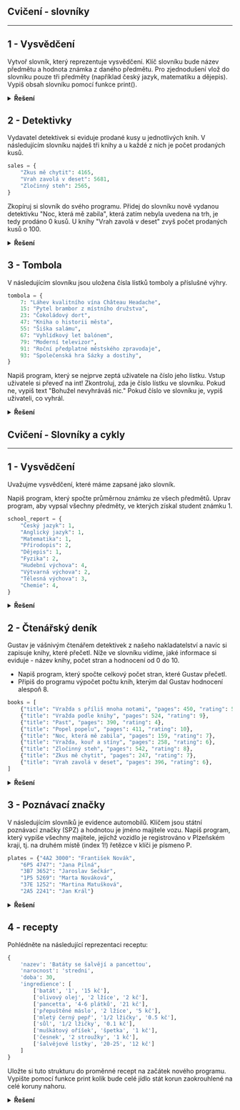 ## Cvičení - slovníky
---

## 1 - Vysvědčení

Vytvoř slovník, který reprezentuje vysvědčení. Klíč slovníku bude název předmětu a hodnota známka z daného předmětu. Pro zjednodušení vlož do slovníku pouze tři předměty (například český jazyk, matematiku a dějepis). Vypiš obsah slovníku pomocí funkce print().

<details>
<summary><b>Řešení</b></summary>

```python
Tady zatím nic není :)
```

</details>

## 2 - Detektivky

Vydavatel detektivek si eviduje prodané kusy u jednotlivých knih. V následujícím slovníku najdeš tři knihy a u každé z nich je počet prodaných kusů.

```python
sales = {
    "Zkus mě chytit": 4165,
    "Vrah zavolá v deset": 5681,
    "Zločinný steh": 2565,
}
```

Zkopíruj si slovník do svého programu.
Přidej do slovníku nově vydanou detektivku "Noc, která mě zabila", která zatím nebyla uvedena na trh, je tedy prodáno 0 kusů.
U knihy "Vrah zavolá v deset" zvyš počet prodaných kusů o 100.

<details>
<summary><b>Řešení</b></summary>

```python
Tady zatím nic není :)
```

</details>

## 3 - Tombola

V následujícím slovníku jsou uložena čísla lístků tomboly a příslušné výhry.

```python
tombola = {
    7: "Láhev kvalitního vína Château Headache",
    15: "Pytel brambor z místního družstva",
    23: "Čokoládový dort",
    47: "Kniha o historii města",
    55: "Šiška salámu",
    67: "Vyhlídkový let balónem",
    79: "Moderní televizor",
    91: "Roční předplatné městského zpravodaje",
    93: "Společenská hra Sázky a dostihy",
}
```

Napiš program, který se nejprve zeptá uživatele na číslo jeho lístku. Vstup uživatele si převeď na int!
Zkontroluj, zda je číslo lístku ve slovníku. Pokud ne, vypiš text "Bohužel nevyhráváš nic." Pokud číslo ve slovníku je, vypiš uživateli, co vyhrál.

<details>
<summary><b>Řešení</b></summary>

```python
Tady zatím nic není :)
```

</details>

## Cvičení - Slovníky a cykly
---

## 1 - Vysvědčení

Uvažujme vysvědčení, které máme zapsané jako slovník.

Napiš program, který spočte průměrnou známku ze všech předmětů.
Uprav program, aby vypsal všechny předměty, ve kterých získal student známku 1.

```python
school_report = {
    "Český jazyk": 1,
    "Anglický jazyk": 1,
    "Matematika": 1,
    "Přírodopis": 2,
    "Dějepis": 1,
    "Fyzika": 2,
    "Hudební výchova": 4,
    "Výtvarná výchova": 2,
    "Tělesná výchova": 3,
    "Chemie": 4,
}
```

<details>
<summary><b>Řešení</b></summary>

```python
Tady zatím nic není :) 
```

</details>

## 2 - Čtenářský deník

Gustav je vášnivým čtenářem detektivek z našeho nakladatelství a navíc si zapisuje knihy, které přečetl. Níže ve slovníku vidíme, jaké informace si eviduje - název knihy, počet stran a hodnocení od 0 do 10.

- Napiš program, který spočte celkový počet stran, které Gustav přečetl.
- Připiš do programu výpočet počtu knih, kterým dal Gustav hodnocení alespoň 8.

```python
books = [
    {"title": "Vražda s příliš mnoha notami", "pages": 450, "rating": 5},
    {"title": "Vražda podle knihy", "pages": 524, "rating": 9},
    {"title": "Past", "pages": 390, "rating": 4},
    {"title": "Popel popelu", "pages": 411, "rating": 10},
    {"title": "Noc, která mě zabila", "pages": 159, "rating": 7},
    {"title": "Vražda, kouř a stíny", "pages": 258, "rating": 6},
    {"title": "Zločinný steh", "pages": 542, "rating": 8},
    {"title": "Zkus mě chytit", "pages": 247, "rating": 7},
    {"title": "Vrah zavolá v deset", "pages": 396, "rating": 6},
]
```

<details>
<summary><b>Řešení</b></summary>

```python
Tady zatím nic není :) 
```

</details>

## 3 - Poznávací značky

V následujícím slovníků je evidence automobilů. Klíčem jsou státní poznávací značky (SPZ) a hodnotou je jméno majitele vozu. Napiš program, který vypíše všechny majitele, jejichž vozidlo je registrováno v Plzeňském kraji, tj. na druhém místě (index 1!) řetězce v klíči je písmeno P.

```python
plates = {"4A2 3000": "František Novák",
    "6P5 4747": "Jana Pilná",
    "3B7 3652": "Jaroslav Sečkár",
    "1P5 5269": "Marta Nováková",
    "37E 1252": "Martina Matušková",
    "2A5 2241": "Jan Král"}
```

<details>
<summary><b>Řešení</b></summary>

```python
Tady zatím nic není :) 
```

</details>

## 4 - recepty

Pohlédněte na následující reprezentaci receptu:

```python
{
    'nazev': 'Batáty se šalvějí a pancettou',
    'narocnost': 'stredni',
    'doba': 30,
    'ingredience': [
        ['batát', '1', '15 kč'],
        ['olivový olej', '2 lžíce', '2 kč'],
        ['pancetta', '4-6 plátků', '21 kč'],
        ['přepuštěné máslo', '2 lžíce', '5 kč'],
        ['mletý černý pepř', '1/2 lžičky', '0.5 kč'],
        ['sůl', '1/2 lžičky', '0.1 kč'],
        ['muškátový oříšek', 'špetka', '1 kč'],
        ['česnek', '2 stroužky', '1 kč'],
        ['šalvějové lístky', '20-25', '12 kč']
    ]
}
```

Uložte si tuto strukturu do proměnné recept na začátek nového programu. Vypište pomocí funkce print kolik bude celé jídlo stát korun zaokrouhlené na celé koruny nahoru.

<details>
<summary><b>Řešení</b></summary>

```python
Tady zatím nic není :) 
```

</details>